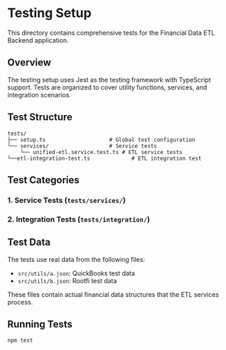 # Testing Setup

This directory contains comprehensive tests for the Financial Data ETL Backend application.

## Overview

The testing setup uses Jest as the testing framework with TypeScript support. Tests are organized to cover utility functions, services, and integration scenarios.

## Test Structure

```
tests/
├── setup.ts                    # Global test configuration
└── services/                   # Service tests
    └── unified-etl.service.test.ts # ETL service tests
└──etl-integration-test.ts             # ETL integration test
```

## Test Categories

### 1. Service Tests (`tests/services/`)

### 2. Integration Tests (`tests/integration/`)

## Test Data

The tests use real data from the following files:

- `src/utils/a.json`: QuickBooks test data
- `src/utils/b.json`: Rootfi test data

These files contain actual financial data structures that the ETL services process.

## Running Tests

```bash
npm test
```
